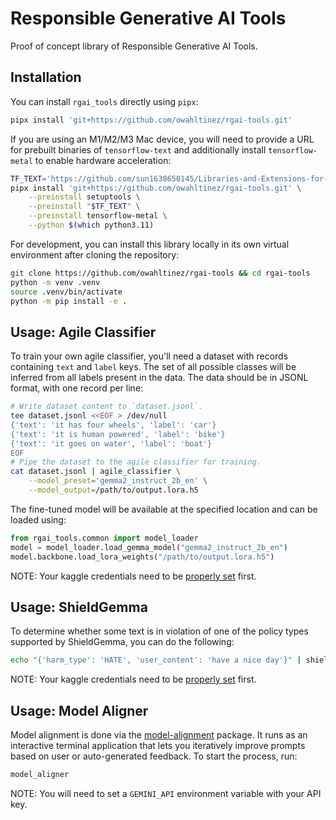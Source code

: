# Responsible Generative AI Tools

Proof of concept library of Responsible Generative AI Tools.

## Installation

You can install `rgai_tools` directly using `pipx`:

```bash
pipx install 'git+https://github.com/owahltinez/rgai-tools.git'
```

If you are using an M1/M2/M3 Mac device, you will need to provide a URL for
prebuilt binaries of `tensorflow-text` and additionally install
`tensorflow-metal` to enable hardware acceleration:

```bash
TF_TEXT='https://github.com/sun1638650145/Libraries-and-Extensions-for-TensorFlow-for-Apple-Silicon/releases/download/v2.17/tensorflow-2.17.0-cp311-cp311-macosx_14_0_arm64.whl'
pipx install 'git+https://github.com/owahltinez/rgai-tools.git' \
    --preinstall setuptools \
    --preinstall "$TF_TEXT" \
    --preinstall tensorflow-metal \
    --python $(which python3.11)
```

For development, you can install this library locally in its own virtual
environment after cloning the repository:

```bash
git clone https://github.com/owahltinez/rgai-tools && cd rgai-tools
python -m venv .venv
source .venv/bin/activate
python -m pip install -e .
```

## Usage: Agile Classifier

To train your own agile classifier, you'll need a dataset with records
containing `text` and `label` keys. The set of all possible classes will be
inferred from all labels present in the data. The data should be in JSONL
format, with one record per line:

```bash
# Write dataset content to `dataset.jsonl`.
tee dataset.jsonl <<EOF > /dev/null
{'text': 'it has four wheels', 'label': 'car'}
{'text': 'it is human powered', 'label': 'bike'}
{'text': 'it goes on water', 'label': 'boat'}
EOF
# Pipe the dataset to the agile classifier for training.
cat dataset.jsonl | agile_classifier \
    --model_preset='gemma2_instruct_2b_en' \
    --model_output=/path/to/output.lora.h5
```

The fine-tuned model will be available at the specified location and can be
loaded using:

```python
from rgai_tools.common import model_loader
model = model_loader.load_gemma_model("gemma2_instruct_2b_en")
model.backbone.load_lora_weights("/path/to/output.lora.h5")
```

NOTE: Your kaggle credentials need to be [properly set][kaggle-setup] first.

## Usage: ShieldGemma

To determine whether some text is in violation of one of the policy types
supported by ShieldGemma, you can do the following:

```bash
echo "{'harm_type': 'HATE', 'user_content': 'have a nice day'}" | shieldgemma
```

NOTE: Your kaggle credentials need to be [properly set][kaggle-setup] first.

## Usage: Model Aligner

Model alignment is done via the [model-alignment][model-alignment] package.
It runs as an interactive terminal application that lets you iteratively
improve prompts based on user or auto-generated feedback. To start the process,
run:

```bash
model_aligner
```

NOTE: You will need to set a `GEMINI_API` environment variable with your API
key.

[kaggle-setup]: https://github.com/Kaggle/kaggle-api/blob/main/docs/README.md#api-credentials
[model-alignment]: https://github.com/PAIR-code/model-alignment
